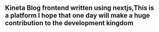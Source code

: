 
## Kineta Blog frontend written using nextjs,This is a platform I hope that one day will make a huge contribution to the development kingdom
